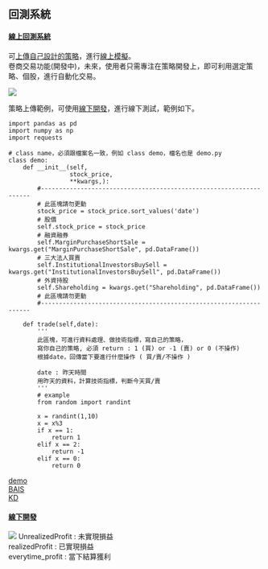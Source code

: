 

## 回測系統

#### [ 線上回測系統 ](https://finmindtrade.com/analysis/back_testing)

可[上傳自己設計的策略](https://finmindtrade.com/analysis/upload)，進行[線上模擬](https://finmindtrade.com/analysis/back_testing)。<br>
卷商交易功能(開發中)，未來，使用者只需專注在策略開發上，即可利用選定策略、個股，進行自動化交易。<br>

![](https://raw.githubusercontent.com/FinMind/FinMind/master/BackTesting/online.png)

策略上傳範例，可使用[線下開發](https://github.com/FinMind/FinMind/blob/master/BackTesting/test.ipynb)，進行線下測試，範例如下。


    import pandas as pd
    import numpy as np
    import requests

    # class name，必須跟檔案名一致，例如 class demo，檔名也是 demo.py
    class demo:
        def __init__(self,
                     stock_price,
                     **kwargs,):
            #-------------------------------------------------------------------    
            # 此區塊請勿更動
            stock_price = stock_price.sort_values('date')
            # 股價
            self.stock_price = stock_price
            # 融資融券
            self.MarginPurchaseShortSale = kwargs.get("MarginPurchaseShortSale", pd.DataFrame())
            # 三大法人買賣
            self.InstitutionalInvestorsBuySell = kwargs.get("InstitutionalInvestorsBuySell", pd.DataFrame())
            # 外資持股
            self.Shareholding = kwargs.get("Shareholding", pd.DataFrame())
            # 此區塊請勿更動
            #-------------------------------------------------------------------

        def trade(self,date):
            ''' 
            此區塊，可進行資料處理、做技術指標，寫自己的策略，
            寫你自己的策略, 必須 return : 1 (買) or -1 (賣) or 0 (不操作)
            根據date，回傳當下要進行什麼操作 ( 買/賣/不操作 )
            
            date : 昨天時間
            用昨天的資料，計算技術指標，判斷今天買/賣
            '''
            # example
            from random import randint

            x = randint(1,10)
            x = x%3
            if x == 1:
                return 1
            elif x == 2:
                return -1
            elif x == 0:
                return 0


[demo](https://github.com/FinMind/FinMind/blob/master/BackTesting/demo.py)<br>
[BAIS](https://github.com/FinMind/FinMind/blob/master/BackTesting/BAIS.py)<br>
[KD](https://github.com/FinMind/FinMind/blob/master/BackTesting/KD.py)



#### [線下開發](https://github.com/FinMind/FinMind/blob/master/BackTesting/test.ipynb)

![](https://raw.githubusercontent.com/FinMind/FinMind/master/BackTesting/offline.png)
UnrealizedProfit : 未實現損益<br>
realizedProfit : 已實現損益<br>
everytime_profit : 當下結算獲利<br>


